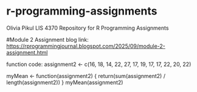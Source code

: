 # r-programming-assignments
Olivia Pikul
LIS 4370
Repository for R Programming Assignments

#Module 2 Assignment
  blog link: https://rprogrammingjournal.blogspot.com/2025/09/module-2-assignment.html

function code: 
assignment2 <- c(16, 18, 14, 22, 27, 17, 19, 17, 17, 22, 20, 22)

myMean <- function(assignment2) {
  return(sum(assignment2) / length(assignment2))
}
myMean(assignment2)

